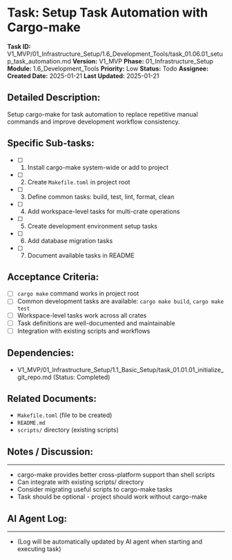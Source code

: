 # Task: Setup Task Automation with Cargo-make

**Task ID:** V1_MVP/01_Infrastructure_Setup/1.6_Development_Tools/task_01.06.01_setup_task_automation.md
**Version:** V1_MVP
**Phase:** 01_Infrastructure_Setup
**Module:** 1.6_Development_Tools
**Priority:** Low
**Status:** Todo
**Assignee:**
**Created Date:** 2025-01-21
**Last Updated:** 2025-01-21

## Detailed Description:
Setup cargo-make for task automation to replace repetitive manual commands and improve development workflow consistency.

## Specific Sub-tasks:
- [ ] 1. Install cargo-make system-wide or add to project
- [ ] 2. Create `Makefile.toml` in project root
- [ ] 3. Define common tasks: build, test, lint, format, clean
- [ ] 4. Add workspace-level tasks for multi-crate operations
- [ ] 5. Create development environment setup tasks
- [ ] 6. Add database migration tasks
- [ ] 7. Document available tasks in README

## Acceptance Criteria:
- [ ] `cargo make` command works in project root
- [ ] Common development tasks are available: `cargo make build`, `cargo make test`
- [ ] Workspace-level tasks work across all crates
- [ ] Task definitions are well-documented and maintainable
- [ ] Integration with existing scripts and workflows

## Dependencies:
- V1_MVP/01_Infrastructure_Setup/1.1_Basic_Setup/task_01.01.01_initialize_git_repo.md (Status: Completed)

## Related Documents:
- `Makefile.toml` (file to be created)
- `README.md`
- `scripts/` directory (existing scripts)

## Notes / Discussion:
---
* cargo-make provides better cross-platform support than shell scripts
* Can integrate with existing scripts/ directory
* Consider migrating useful scripts to cargo-make tasks
* Task should be optional - project should work without cargo-make

## AI Agent Log:
---
* (Log will be automatically updated by AI agent when starting and executing task)

